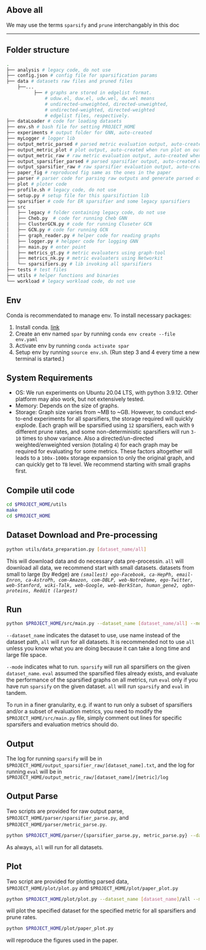 ## Above all
We may use the terms ``sparsify`` and ``prune`` interchangably in this doc

------
## Folder structure
``` bash
.
├── analysis # legacy code, do not use
├── config.json # config file for sparsification params
├── data # datasets raw files and pruned files
    ├──...
          ├── # graphs are stored in edgelist format.
              # uduw.el, duw.el, udw.wel, dw.wel means 
              # undirected-unweighted, directed-unweighted,
              # undirected-weighted, directed-weighted 
              # edgelist files, respectively.
├── dataLoader # code for loading datasets
├── env.sh # bash file for setting PROJECT_HOME
├── experiments # output folder for GNN, auto-created
├── myLogger # logger lib
├── output_metric_parsed # parsed metric evaluation output, auto-created when parse output_metric_raw
├── output_metric_plot # plot output, auto-created when run plot on output_metric_parsed
├── output_metric_raw # raw metric evaluation output, auto-created when run eval
├── output_sparsifier_parsed # parsed sparsifier output, auto-created when parse output_sparsifier_raw
├── output_sparsifier_raw # raw sparsifier evaluation output, auto-created when run sparsify
├── paper_fig # reproduced fig same as the ones in the paper
├── parser # parser code for parsing raw outputs and generate parsed otuput
├── plot # ploter code
├── profile.sh # legacy code, do not use
├── setup.py # setup file for this sparsifiction lib
├── sparsifier # code for ER sparsifier and some legacy sparsifiers
├── src
│   ├── legacy # folder containing legacy code, do not use
│   ├── Cheb.py  # code for running Cheb GNN
│   ├── ClusterGCN.py # code for running Cluseter GCN
│   ├── GCN.py # code for running GCN
│   ├── graph_reader.py # helper code for reading graphs
│   ├── logger.py # helpper code for logging GNN
│   ├── main.py # enter point
│   ├── metrics_gt.py # metric evaluaters using graph-tool
│   ├── metrics_nk.py # metric evaluaters using Networkit
│   └── sparsifiers.py # lib invoking all sparsifiers
├── tests # test files
├── utils # helper functions and binaries
└── workload # legacy workload code, do not use
```




## Env

Conda is recommendated to manage env. To install necessary packages:
1. Install conda. [link](https://docs.anaconda.com/free/anaconda/install/index.html)
2. Create an env named ``spar`` by running ``conda env create --file env.yaml``
3. Activate env by running ``conda activate spar``
4. Setup env by running ``source env.sh``. (Run step 3 and 4 every time a new terminal is started.)


## System Requirements
- OS: We run experiments on Ubuntu 20.04 LTS, with python 3.9.12. Other platform may also work, but not extensively tested. 
- Memory: Depends on the size of graphs.
- Storage: Graph size varies from ~MB to ~GB. However, to conduct end-to-end experiments for all sparsifiers, the storage required will quickly explode. Each graph will be sparsified using ``12`` sparsifiers, each with ``9`` different prune rates, and some non-deterministic sparsifiers will run ``3-10`` times to show variance. Also a directed/un-directed weighted/enweighted version (totaling ``4``) for each graph may be required for evaluating for some metrics. These factors altogether will leads to a ``100x-1000x`` storage expansion to only the original graph, and can quickly get to ``TB`` level. We recommend starting with small graphs first. 


## Compile util code
```bash
cd $PROJECT_HOME/utils
make
cd $PROJECT_HOME
```


## Dataset Download and Pre-processing
```bash
python utils/data_preparation.py [dataset_name/all]
```

This will download data and do necessary data pre-processin. ``all`` will download all data, we recommend start with small datasets. datasets from small to large (by #edge) are *``(smallest) ego-Facebook, ca-HepPh, email-Enron, ca-AstroPh, com-Amazon, com-DBLP, web-NotreDame, ego-Twitter, web-Stanford, wiki-Talk, web-Google, web-BerkStan, human_gene2, ogbn-proteins, Reddit (largest)``*


## Run
```bash
python $PROJECT_HOME/src/main.py --dataset_name [dataset_name/all] --mode [sparsify/eval/all]
```

``--dataset_name`` indicates the dataset to use, use name instead of the dataset path, ``all`` will run for all datasets. It is recommended not to use ``all`` unless you know what you are doing because it can take a long time and large file space.

``--mode`` indicates what to run. ``sparsify`` will run all sparsifiers on the given ``dataset_name``. ``eval`` assumed the sparsified files already exists, and evaluate the performance of the sparsified graphs on all metrics, run ``eval`` only if you have run ``sparsify`` on the given dataset. ``all`` will run ``sparsify`` and ``eval`` in tandem.

To run in a finer granularity, e.g. if want to run only a subset of sparsifiers and/or a subset of evaluation metrics, you need to modify the ``$PROJECT_HOME/src/main.py`` file, simply comment out lines for specific sparsifers and evaluation metrics should do.


## Output
The log for running ``sparsify`` will be in ``$PROJECT_HOME/output_sparsifier_raw/[dataset_name].txt``, and the log for running ``eval`` will be in ``$PROJECT_HOME/output_metric_raw/[dataset_name]/[metric]/log``

## Output Parse
Two scripts are provided for raw output parse, ``$PROJECT_HOME/parser/sparsifier_parse.py``, and ``$PROJECT_HOME/parser/metric_parse.py``.

```bash
python $PROJECT_HOME/parser/{sparsifier_parse.py, metric_parse.py} --dataset_name [dataset_name]/all
```

As always, ``all`` will run for all datasets.

## Plot
Two script are provided for plotting parsed data, ``$PROJECT_HOME/plot/plot.py`` and ``$PROJECT_HOME/plot/paper_plot.py``

```bash
python $PROJECT_HOME/plot/plot.py --dataset_name [dataset_name]/all --metric [metric]/all
```
 will plot the specified dataset for the specified metric for all sparsifiers and prune rates. 

```bash
python $PROJECT_HOME/plot/paper_plot.py
``` 
will reproduce the figures used in the paper.